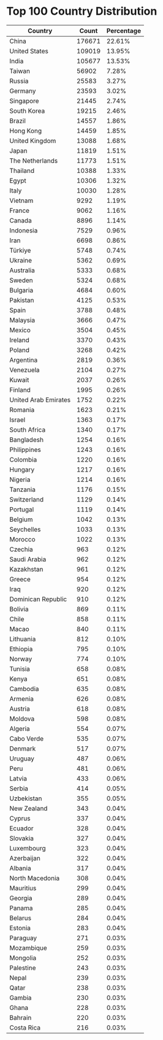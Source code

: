 # Top 100 Country Distribution
| Country | Count | Percentage |
|----|----|----|
| China | 176671 | 22.61% |
| United States | 109019 | 13.95% |
| India | 105677 | 13.53% |
| Taiwan | 56902 | 7.28% |
| Russia | 25583 | 3.27% |
| Germany | 23593 | 3.02% |
| Singapore | 21445 | 2.74% |
| South Korea | 19215 | 2.46% |
| Brazil | 14557 | 1.86% |
| Hong Kong | 14459 | 1.85% |
| United Kingdom | 13088 | 1.68% |
| Japan | 11819 | 1.51% |
| The Netherlands | 11773 | 1.51% |
| Thailand | 10388 | 1.33% |
| Egypt | 10306 | 1.32% |
| Italy | 10030 | 1.28% |
| Vietnam | 9292 | 1.19% |
| France | 9062 | 1.16% |
| Canada | 8896 | 1.14% |
| Indonesia | 7529 | 0.96% |
| Iran | 6698 | 0.86% |
| Türkiye | 5748 | 0.74% |
| Ukraine | 5362 | 0.69% |
| Australia | 5333 | 0.68% |
| Sweden | 5324 | 0.68% |
| Bulgaria | 4684 | 0.60% |
| Pakistan | 4125 | 0.53% |
| Spain | 3788 | 0.48% |
| Malaysia | 3666 | 0.47% |
| Mexico | 3504 | 0.45% |
| Ireland | 3370 | 0.43% |
| Poland | 3268 | 0.42% |
| Argentina | 2819 | 0.36% |
| Venezuela | 2104 | 0.27% |
| Kuwait | 2037 | 0.26% |
| Finland | 1995 | 0.26% |
| United Arab Emirates | 1752 | 0.22% |
| Romania | 1623 | 0.21% |
| Israel | 1363 | 0.17% |
| South Africa | 1340 | 0.17% |
| Bangladesh | 1254 | 0.16% |
| Philippines | 1243 | 0.16% |
| Colombia | 1220 | 0.16% |
| Hungary | 1217 | 0.16% |
| Nigeria | 1214 | 0.16% |
| Tanzania | 1176 | 0.15% |
| Switzerland | 1129 | 0.14% |
| Portugal | 1119 | 0.14% |
| Belgium | 1042 | 0.13% |
| Seychelles | 1033 | 0.13% |
| Morocco | 1022 | 0.13% |
| Czechia | 963 | 0.12% |
| Saudi Arabia | 962 | 0.12% |
| Kazakhstan | 961 | 0.12% |
| Greece | 954 | 0.12% |
| Iraq | 920 | 0.12% |
| Dominican Republic | 910 | 0.12% |
| Bolivia | 869 | 0.11% |
| Chile | 858 | 0.11% |
| Macao | 840 | 0.11% |
| Lithuania | 812 | 0.10% |
| Ethiopia | 795 | 0.10% |
| Norway | 774 | 0.10% |
| Tunisia | 658 | 0.08% |
| Kenya | 651 | 0.08% |
| Cambodia | 635 | 0.08% |
| Armenia | 626 | 0.08% |
| Austria | 618 | 0.08% |
| Moldova | 598 | 0.08% |
| Algeria | 554 | 0.07% |
| Cabo Verde | 535 | 0.07% |
| Denmark | 517 | 0.07% |
| Uruguay | 487 | 0.06% |
| Peru | 481 | 0.06% |
| Latvia | 433 | 0.06% |
| Serbia | 414 | 0.05% |
| Uzbekistan | 355 | 0.05% |
| New Zealand | 343 | 0.04% |
| Cyprus | 337 | 0.04% |
| Ecuador | 328 | 0.04% |
| Slovakia | 327 | 0.04% |
| Luxembourg | 323 | 0.04% |
| Azerbaijan | 322 | 0.04% |
| Albania | 317 | 0.04% |
| North Macedonia | 308 | 0.04% |
| Mauritius | 299 | 0.04% |
| Georgia | 289 | 0.04% |
| Panama | 285 | 0.04% |
| Belarus | 284 | 0.04% |
| Estonia | 283 | 0.04% |
| Paraguay | 271 | 0.03% |
| Mozambique | 259 | 0.03% |
| Mongolia | 252 | 0.03% |
| Palestine | 243 | 0.03% |
| Nepal | 239 | 0.03% |
| Qatar | 238 | 0.03% |
| Gambia | 230 | 0.03% |
| Ghana | 228 | 0.03% |
| Bahrain | 220 | 0.03% |
| Costa Rica | 216 | 0.03% |
